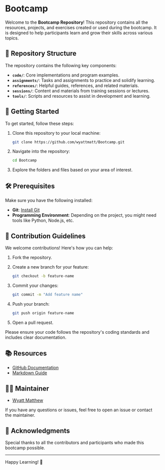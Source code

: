 # Bootcamp

Welcome to the **Bootcamp Repository**! This repository contains all the resources, projects, and exercises created or used during the bootcamp. It is designed to help participants learn and grow their skills across various topics.

## 📁 Repository Structure

The repository contains the following key components:

- **`code/`**: Core implementations and program examples.
- **`assignments/`**: Tasks and assignments to practice and solidify learning.
- **`references/`**: Helpful guides, references, and related materials.
- **`sessions/`**: Content and materials from training sessions or lectures.
- **`tools/`**: Scripts and resources to assist in development and learning.

## 🚀 Getting Started

To get started, follow these steps:

1. Clone this repository to your local machine:
   
   ```bash
   git clone https://github.com/wyattmatt/Bootcamp.git
   ```
2. Navigate into the repository:
   
   ```bash
   cd Bootcamp
   ```
3. Explore the folders and files based on your area of interest.

## 🛠️ Prerequisites

Make sure you have the following installed:

- **Git**: [Install Git](https://git-scm.com/)
- **Programming Environment**: Depending on the project, you might need tools like Python, Node.js, etc.

## 🤝 Contribution Guidelines

We welcome contributions! Here's how you can help:

1. Fork the repository.
2. Create a new branch for your feature:
   
   ```bash
   git checkout -b feature-name
   ```
4. Commit your changes:
   
   ```bash
   git commit -m "Add feature name"
   ```
5. Push your branch:
   
   ```bash
   git push origin feature-name
   ```
6. Open a pull request.

Please ensure your code follows the repository's coding standards and includes clear documentation.

## 📚 Resources

- [GitHub Documentation](https://docs.github.com/)
- [Markdown Guide](https://www.markdownguide.org/)

## 🧑‍💻 Maintainer

- [Wyatt Matthew](https://github.com/wyattmatt)

If you have any questions or issues, feel free to open an issue or contact the maintainer.

## 🌟 Acknowledgments

Special thanks to all the contributors and participants who made this bootcamp possible.

---

Happy Learning! 🎉
